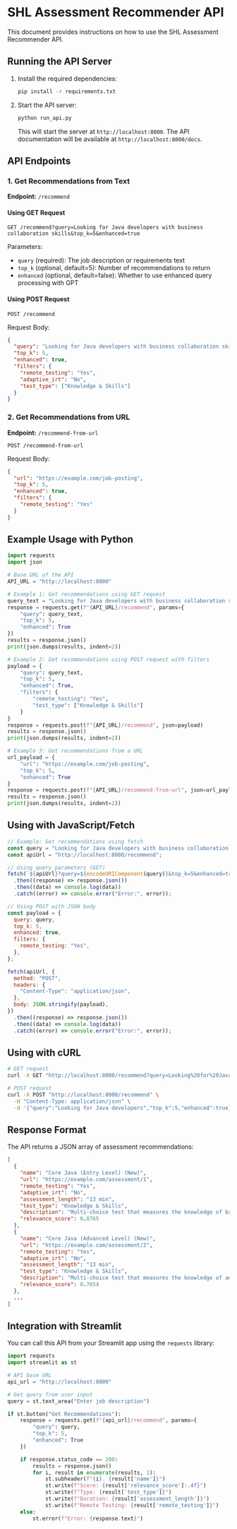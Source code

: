 # SHL Assessment Recommender API

This document provides instructions on how to use the SHL Assessment Recommender API.

## Running the API Server

1. Install the required dependencies:

   ```bash
   pip install -r requirements.txt
   ```

2. Start the API server:

   ```bash
   python run_api.py
   ```

   This will start the server at `http://localhost:8000`. The API documentation will be available at `http://localhost:8000/docs`.

## API Endpoints

### 1. Get Recommendations from Text

**Endpoint:** `/recommend`

#### Using GET Request

```
GET /recommend?query=Looking for Java developers with business collaboration skills&top_k=5&enhanced=true
```

Parameters:

- `query` (required): The job description or requirements text
- `top_k` (optional, default=5): Number of recommendations to return
- `enhanced` (optional, default=false): Whether to use enhanced query processing with GPT

#### Using POST Request

```
POST /recommend
```

Request Body:

```json
{
  "query": "Looking for Java developers with business collaboration skills",
  "top_k": 5,
  "enhanced": true,
  "filters": {
    "remote_testing": "Yes",
    "adaptive_irt": "No",
    "test_type": ["Knowledge & Skills"]
  }
}
```

### 2. Get Recommendations from URL

**Endpoint:** `/recommend-from-url`

```
POST /recommend-from-url
```

Request Body:

```json
{
  "url": "https://example.com/job-posting",
  "top_k": 5,
  "enhanced": true,
  "filters": {
    "remote_testing": "Yes"
  }
}
```

## Example Usage with Python

```python
import requests
import json

# Base URL of the API
API_URL = "http://localhost:8000"

# Example 1: Get recommendations using GET request
query_text = "Looking for Java developers with business collaboration skills"
response = requests.get(f"{API_URL}/recommend", params={
    "query": query_text,
    "top_k": 5,
    "enhanced": True
})
results = response.json()
print(json.dumps(results, indent=2))

# Example 2: Get recommendations using POST request with filters
payload = {
    "query": query_text,
    "top_k": 5,
    "enhanced": True,
    "filters": {
        "remote_testing": "Yes",
        "test_type": ["Knowledge & Skills"]
    }
}
response = requests.post(f"{API_URL}/recommend", json=payload)
results = response.json()
print(json.dumps(results, indent=2))

# Example 3: Get recommendations from a URL
url_payload = {
    "url": "https://example.com/job-posting",
    "top_k": 5,
    "enhanced": True
}
response = requests.post(f"{API_URL}/recommend-from-url", json=url_payload)
results = response.json()
print(json.dumps(results, indent=2))
```

## Using with JavaScript/Fetch

```javascript
// Example: Get recommendations using fetch
const query = "Looking for Java developers with business collaboration skills";
const apiUrl = "http://localhost:8000/recommend";

// Using query parameters (GET)
fetch(`${apiUrl}?query=${encodeURIComponent(query)}&top_k=5&enhanced=true`)
  .then((response) => response.json())
  .then((data) => console.log(data))
  .catch((error) => console.error("Error:", error));

// Using POST with JSON body
const payload = {
  query: query,
  top_k: 5,
  enhanced: true,
  filters: {
    remote_testing: "Yes",
  },
};

fetch(apiUrl, {
  method: "POST",
  headers: {
    "Content-Type": "application/json",
  },
  body: JSON.stringify(payload),
})
  .then((response) => response.json())
  .then((data) => console.log(data))
  .catch((error) => console.error("Error:", error));
```

## Using with cURL

```bash
# GET request
curl -X GET "http://localhost:8000/recommend?query=Looking%20for%20Java%20developers&top_k=5&enhanced=false"

# POST request
curl -X POST "http://localhost:8000/recommend" \
  -H "Content-Type: application/json" \
  -d '{"query":"Looking for Java developers","top_k":5,"enhanced":true}'
```

## Response Format

The API returns a JSON array of assessment recommendations:

```json
[
  {
    "name": "Core Java (Entry Level) (New)",
    "url": "https://example.com/assessment/1",
    "remote_testing": "Yes",
    "adaptive_irt": "No",
    "assessment_length": "13 min",
    "test_type": "Knowledge & Skills",
    "description": "Multi-choice test that measures the knowledge of basic Java constructs...",
    "relevance_score": 0.8765
  },
  {
    "name": "Core Java (Advanced Level) (New)",
    "url": "https://example.com/assessment/2",
    "remote_testing": "Yes",
    "adaptive_irt": "No",
    "assessment_length": "13 min",
    "test_type": "Knowledge & Skills",
    "description": "Multi-choice test that measures the knowledge of advanced Java concepts...",
    "relevance_score": 0.7654
  },
  ...
]
```

## Integration with Streamlit

You can call this API from your Streamlit app using the `requests` library:

```python
import requests
import streamlit as st

# API base URL
api_url = "http://localhost:8000"

# Get query from user input
query = st.text_area("Enter job description")

if st.button("Get Recommendations"):
    response = requests.get(f"{api_url}/recommend", params={
        "query": query,
        "top_k": 5,
        "enhanced": True
    })

    if response.status_code == 200:
        results = response.json()
        for i, result in enumerate(results, 1):
            st.subheader(f"{i}. {result['name']}")
            st.write(f"Score: {result['relevance_score']:.4f}")
            st.write(f"Type: {result['test_type']}")
            st.write(f"Duration: {result['assessment_length']}")
            st.write(f"Remote Testing: {result['remote_testing']}")
    else:
        st.error(f"Error: {response.text}")
```
